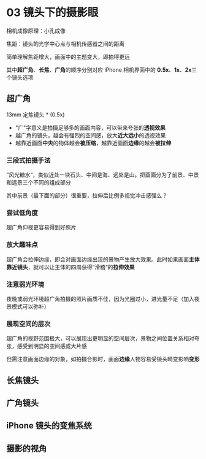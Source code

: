 # 03 镜头下的摄影眼

相机成像原理：小孔成像

焦距：镜头的光学中心点与相机传感器之间的距离

简单理解焦距增大，画面中的主题变大，即拍得更远

其中**超广角**、**长焦**、**广角**的顺序分别对应 iPhone 相机界面中的 **0.5x**、**1x**、**2x**三个镜头选项

## 超广角

13mm 定焦镜头 \* (0.5x)

- "广"字意义是拍摄足够多的画面内容，可以带来夸张的**透视效果**
- 越广角的镜头，越会有强烈的空间感，放大**近大远小**的透视效果
- 越靠近画面**中央**的物体越会**被压缩**，越靠近画面**边缘**的越会**被拉伸**

### 三段式拍摄手法

”风光糖水“，类似近处一块石头、中间是海、远处是山。把画面分为了前景、中景和远景三个不同的组成部分

其中前景（最下面的部分）很重要，拉伸后比例多视觉冲击感强么？

### 尝试低角度

超广角仰视更容易得到好照片

### 放大趣味点

超广角会拉伸边缘，即会对画面边缘出现的景物产生放大效果。此时如果画面**主体靠近镜头**，就可以让主体的四周获得”滑稽“的**拉伸效果**

### 注意弱光环境

夜晚或弱光环境超广角拍摄的照片画质不佳，因为光圈过小，进光量不足（加入夜景模式可以弥补）

### 展现空间的层次

超广角的视野范围极大，可以展现出更明显的空间层次，景物之间位置关系相对夸张，感受到明显的空间感或大片感

但需注意画面边缘的对象，如拍摄合影时，画面**边缘**人物容易受镜头畸变影响**变形**

## 长焦镜头

## 广角镜头

## iPhone 镜头的变焦系统

## 摄影的视角
